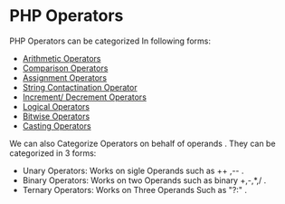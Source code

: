 # PHP Operators

PHP Operators can be categorized In following forms:
* [Arithmetic Operators]()
* [Comparison Operators]()
* [Assignment Operators]()
* [String Contactination Operator]()
* [Increment/ Decrement Operators]()
* [Logical Operators]()
* [Bitwise Operators]()
* [Casting Operators]()

We can also Categorize Operators on behalf of operands . They can be categorized in 3 forms:

* Unary Operators: Works on sigle Operands such as ++ ,-- .
* Binary Operators: Works on two Operands such as binary +,-,*,/ . 
* Ternary Operators: Works on Three Operands Such as "?:" .